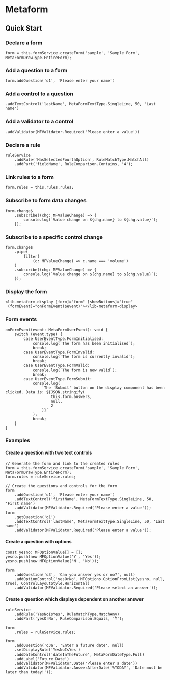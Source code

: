 # Metaform

## Quick Start

### Declare a form

``` (typescript)
form = this.formService.createForm('sample', 'Sample Form', MetaFormDrawType.EntireForm);
```

### Add a question to a form

``` (typescript)
form.addQuestion('q1', 'Please enter your name')
```

### Add a control to a question

``` (typescript)
.addTextControl('lastName', MetaFormTextType.SingleLine, 50, 'Last name')
```

### Add a validator to a control

``` (typescript)
.addValidator(MFValidator.Required('Please enter a value'))
```

### Declare a rule

``` (typescript)
ruleService
    .addRule('HasSelectedFourthOption', RuleMatchType.MatchAll)
    .addPart('fieldName', RuleComparison.Contains, '4');
```

### Link rules to a form

``` (typescript)
form.rules = this.rules.rules;
```

### Subscribe to form data changes

``` (typescript)
form.change$
    .subscribe((chg: MFValueChange) => {
        console.log(`Value change on ${chg.name} to ${chg.value}`);
    });
```

### Subscribe to a specific control change

``` (typescript)
form.change$
    .pipe(
        filter(
            (c: MFValueChange) => c.name === 'volume')
    )
    .subscribe((chg: MFValueChange) => {
        console.log(`Value change on ${chg.name} to ${chg.value}`);
    });
```

### Display the form

``` (html)
<lib-metaform-display [form]="form" [showButtons]="true"
 (formEvent)="onFormEvent($event)"></lib-metaform-display>
```

### Form events

``` (typescript)
onFormEvent(event: MetaFormUserEvent): void {
    switch (event.type) {
        case UserEventType.FormInitialised:
            console.log(`The form has been initialised`);
            break;
        case UserEventType.FormInvalid:
            console.log(`The form is currently invalid`);
            break;
        case UserEventType.FormValid:
            console.log(`The form is now valid`);
            break;
        case UserEventType.FormSubmit:
            console.log(
                `The 'Submit' button on the display component has been clicked. Data is: ${JSON.stringify(
                    this.form.answers,
                    null,
                    2
                )}`
            );
            break;
    }
}
```

### Examples

#### Create a question with two text controls

``` (typescript)
// Generate the form and link to the created rules
form = this.formService.createForm('sample', 'Sample Form', MetaFormDrawType.EntireForm);
form.rules = ruleService.rules;

// Create the questions and controls for the form
form
    .addQuestion('q1', 'Please enter your name')
    .addTextControl('firstName', MetaFormTextType.SingleLine, 50, 'First name')
    .addValidator(MFValidator.Required('Please enter a value'));
form
    .getQuestion('q1')
    .addTextControl('lastName', MetaFormTextType.SingleLine, 50, 'Last name')
    .addValidator(MFValidator.Required('Please enter a value'));

```

#### Create a question with options

``` (typescript)
const yesno: MFOptionValue[] = [];
yesno.push(new MFOptionValue('Y', 'Yes'));
yesno.push(new MFOptionValue('N', 'No'));

form
    .addQuestion('q3', 'Can you answer yes or no?', null)
    .addOptionControl('yesOrNo', MFOptions.OptionFromList(yesno, null, true), ControlLayoutStyle.Horizontal)
    .addValidator(MFValidator.Required('Please select an answer'));

```

#### Create a question which displays dependent on another answer

``` (typescript)
ruleService
    .addRule('YesNoIsYes', RuleMatchType.MatchAny)
    .addPart('yesOrNo', RuleComparison.Equals, 'Y');

form
    .rules = ruleService.rules;

form
    .addQuestion('q3a', 'Enter a future date', null)
    .setDisplayRule('YesNoIsYes')
    .addDateControl('dateInTheFuture', MetaFormDateType.Full)
    .addLabel('Future Date')
    .addValidator(MFValidator.Date('Please enter a date'))
    .addValidator(MFValidator.AnswerAfterDate('%TODAY', 'Date must be later than today!'));
```
